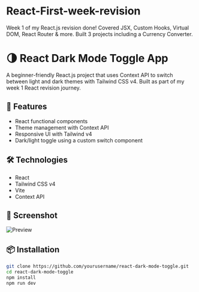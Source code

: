 # React-First-week-revision
Week 1 of my React.js revision done! Covered JSX, Custom Hooks, Virtual DOM, React Router &amp; more. Built 3 projects including a Currency Converter. 


# 🌗 React Dark Mode Toggle App

A beginner-friendly React.js project that uses Context API to switch between light and dark themes with Tailwind CSS v4. Built as part of my week 1 React revision journey.

## 🚀 Features

- React functional components
- Theme management with Context API
- Responsive UI with Tailwind v4
- Dark/light toggle using a custom switch component

## 🛠️ Technologies

- React
- Tailwind CSS v4
- Vite
- Context API

## 📸 Screenshot

![Preview](./screenshot.png)

## 📦 Installation

```bash
git clone https://github.com/yourusername/react-dark-mode-toggle.git
cd react-dark-mode-toggle
npm install
npm run dev
